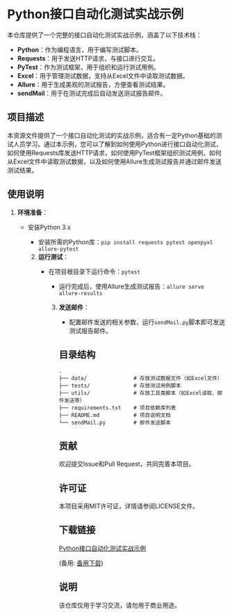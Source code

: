 # Python接口自动化测试实战示例

本仓库提供了一个完整的接口自动化测试实战示例，涵盖了以下技术栈：

- **Python**：作为编程语言，用于编写测试脚本。
- **Requests**：用于发送HTTP请求，与接口进行交互。
- **PyTest**：作为测试框架，用于组织和运行测试用例。
- **Excel**：用于管理测试数据，支持从Excel文件中读取测试数据。
- **Allure**：用于生成美观的测试报告，方便查看测试结果。
- **sendMail**：用于在测试完成后自动发送测试报告邮件。

## 项目描述

本资源文件提供了一个接口自动化测试的实战示例，适合有一定Python基础的测试人员学习。通过本示例，您可以了解到如何使用Python进行接口自动化测试，如何使用Requests库发送HTTP请求，如何使用PyTest框架组织测试用例，如何从Excel文件中读取测试数据，以及如何使用Allure生成测试报告并通过邮件发送测试结果。

## 使用说明

1. **环境准备**：
   - 安装Python 3.x
      - 安装所需的Python库：`pip install requests pytest openpyxl allure-pytest`

      2. **运行测试**：
         - 在项目根目录下运行命令：`pytest`
            - 运行完成后，使用Allure生成测试报告：`allure serve allure-results`

            3. **发送邮件**：
               - 配置邮件发送的相关参数，运行`sendMail.py`脚本即可发送测试报告邮件。

               ## 目录结构

               ```
               .
               ├── data/               # 存放测试数据文件（如Excel文件）
               ├── tests/              # 存放测试用例脚本
               ├── utils/              # 存放工具类脚本（如Excel读取、邮件发送等）
               ├── requirements.txt    # 项目依赖库列表
               ├── README.md           # 项目说明文档
               └── sendMail.py         # 邮件发送脚本
               ```

               ## 贡献

               欢迎提交Issue和Pull Request，共同完善本项目。

               ## 许可证

               本项目采用MIT许可证，详情请参阅LICENSE文件。

               ## 下载链接
               [Python接口自动化测试实战示例](https://pan.quark.cn/s/e49f66fdca75) 

               (备用: [备用下载](https://pan.baidu.com/s/1V6zm4hk4--B1u98XI4w_ew?pwd=1234))

               ## 说明

               该仓库仅用于学习交流，请勿用于商业用途。
